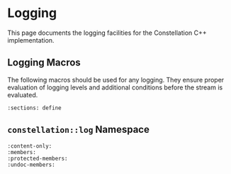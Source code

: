 # Logging

This page documents the logging facilities for the Constellation C++ implementation.

## Logging Macros

The following macros should be used for any logging. They ensure proper evaluation of logging levels and additional
conditions before the stream is evaluated.

```{doxygenfile} constellation/core/logging/log.hpp
:sections: define
```

## `constellation::log` Namespace

```{doxygennamespace} constellation::log
:content-only:
:members:
:protected-members:
:undoc-members:
```
